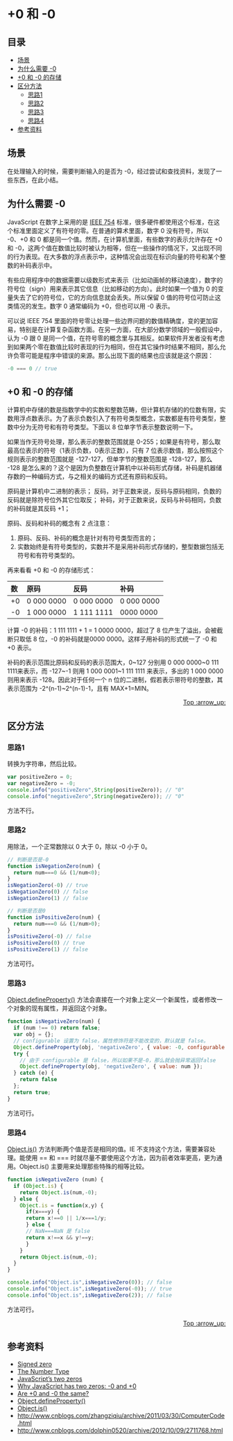 # +0 和 -0
## <a name="index"></a> 目录
- [场景](#situation)
- [为什么需要 -0](#why)
- [+0 和 -0 的存储](#store)
- [区分方法](#function)
  - [思路1](#way1)
  - [思路2](#way2)
  - [思路3](#way3)
  - [思路4](#way4)
- [参考资料](#reference)

## <a name="situation"></a> 场景
在处理输入的时候，需要判断输入的是否为 -0，经过尝试和查找资料，发现了一些东西，在此小结。

## <a name="why"></a> 为什么需要 -0
JavaScript 在数字上采用的是 [IEEE 754][url-ieee-754] 标准，很多硬件都使用这个标准，在这个标准里面定义了有符号的零。在普通的算术里面，数字 0 没有符号，所以 -0、+0 和 0 都是同一个值。然而，在计算机里面，有些数字的表示允许存在 +0 和 -0，这两个值在数值比较时被认为相等，但在一些操作的情况下，又出现不同的行为表现。在大多数的浮点表示中，这种情况会出现在标识向量的符号和某个整数的补码表示中。

有些应用程序中的数据需要以级数形式来表示（比如动画帧的移动速度），数字的符号位（sign）用来表示其它信息（比如移动的方向）。此时如果一个值为 0 的变量失去了它的符号位，它的方向信息就会丢失。所以保留 0 值的符号位可防止这类情况的发生。数字 0 通常编码为 +0，但也可以用 -0 表示。

可以说 IEEE 754 里面的符号零让处理一些边界问题的数值精确度，变的更加容易，特别是在计算复杂函数方面。在另一方面，在大部分数学领域的一般假设中，认为 -0 跟 0 是同一个值，在符号零的概念里与其相反。如果软件开发者没有考虑到如果两个零在数值比较时表现的行为相同，但在其它操作时结果不相同，那么允许负零可能是程序中错误的来源。那么出现下面的结果也应该就是这个原因：
```javascript
-0 === 0 // true
```

## <a name="store"></a> +0 和 -0 的存储
计算机中存储的数是指数学中的实数和整数范畴，但计算机存储的的位数有限，实数用浮点数表示。为了表示负数引入了有符号类型概念，实数都是有符号类型，整数中分为无符号和有符号类型。下面以 8 位单字节表示整数说明一下。

如果当作无符号处理，那么表示的整数范围就是 0-255；如果是有符号，那么取最高位表示的符号（1表示负数，0表示正数），只有 7 位表示数值，那么按照这个规则表示的整数范围就是 -127-127，但单字节的整数范围是 -128-127，那么 -128 是怎么来的？这个是因为负整数在计算机中以补码形式存储，补码是机器储存数的一种编码方式，与之相关的编码方式还有原码和反码。

原码是计算机中二进制的表示；
反码，对于正数来说，反码与原码相同，负数的反码就是除符号位外其它位取反；
补码，对于正数来说，反码与补码相同，负数的补码就是其反码 +1；

原码、反码和补码的概念有 2 点注意：
1. 原码、反码、补码的概念是针对有符号类型而言的；
2. 实数始终是有符号类型的，实数并不是采用补码形式存储的，整型数据包括无符号和有符号类型的。

再来看看 +0 和 -0 的存储形式：

数 | 原码 | 反码 | 补码 |
:------------ | :------------- | :------------- | :-------------
+0 | 0 000 0000 | 0 000 0000 | 0 000 0000
-0 | 1 000 0000 | 1 111 1111 | 0000 0000

计算 -0 的补码：1 111 1111 + 1 = 1 0000 0000，超过了 8 位产生了溢出，会被截断只取低 8 位，-0 的补码就是0000 0000。这样子用补码的形式统一了 -0 和 +0 表示。

补码的表示范围比原码和反码的表示范围大，0\~127 分别用 0 000 0000\~0 111 1111来表示，而 -127~-1 则用 1 000 0001~1 111 1111 来表示，多出的 1 000 0000 则用来表示 -128。因此对于任何一个 n 位的二进制，假若表示带符号的整数，其表示范围为 -2^(n-1)~2^(n-1)-1，且有 MAX+1=MIN。
<div align="right"><a href="#index">Top :arrow_up:</a></div>

## <a name="function"></a> 区分方法
### <a name="way1"></a> 思路1
转换为字符串，然后比较。
```javascript
var positiveZero = 0;
var negativeZero = -0;
console.info("positiveZero",String(positiveZero)); // "0"
console.info("negativeZero",String(negativeZero)); // "0"
```
方法不行。
### <a name="way2"></a> 思路2
用除法，一个正常数除以 0 大于 0，除以 -0 小于 0。
```javascript
// 判断是否是-0
function isNegationZero(num) {
  return num===0 && (1/num<0);
}
isNegationZero(-0) // true
isNegationZero(0) // false
isNegationZero(1) // false

// 判断是否是0
function isPositiveZero(num) {
  return num===0 && (1/num>0);
}
isPositiveZero(-0) // false
isPositiveZero(0) // true
isPositiveZero(1) // false
```
方法可行。

### <a name="way3"></a> 思路3
[Object.defineProperty()][url-object-defineProperty] 方法会直接在一个对象上定义一个新属性，或者修改一个对象的现有属性，并返回这个对象。
```javascript
function isNegativeZero(num) {
  if (num !== 0) return false;
  var obj = {};
  // configurable 设置为 false，属性修饰符是不能改变的，默认就是 false。
  Object.defineProperty(obj, 'negativeZero', { value: -0, configurable: false });
  try {
    // 由于 configurable 是 false，所以如果不是-0，那么就会抛异常返回false
    Object.defineProperty(obj, 'negativeZero', { value: num });
  } catch (e) {
    return false
  };
  return true;
}
```
方法可行。

### <a name="way4"></a> 思路4
[Object.is()][url-object-is] 方法判断两个值是否是相同的值。IE 不支持这个方法，需要兼容处理。能使用 == 和 === 时就尽量不要使用这个方法，因为前者效率更高，更为通用。Object.is() 主要用来处理那些特殊的相等比较。
```javascript
function isNegativeZero (num) {
  if (Object.is) {
    return Object.is(num,-0);
  } else {
    Object.is = function(x,y) {
      if(x===y) {
      return x!==0 || 1/x===1/y;
      } else {
      // NaN===NaN 是 false
      return x!==x && y!==y;
      }
    }
    return Object.is(num,-0);
  }
}

console.info("Object.is",isNegativeZero(0)); // false
console.info("Object.is",isNegativeZero(-0)); // true
console.info("Object.is",isNegativeZero(2)); // false

```
方法可行。
<div align="right"><a href="#index">Top :arrow_up:</a></div>

## <a name="reference"></a> 参考资料
- [Signed zero](https://en.wikipedia.org/wiki/Signed_zero)
- [The Number Type](https://www.ecma-international.org/ecma-262/9.0/index.html#sec-ecmascript-language-types-number-type)
- [JavaScript’s two zeros](http://2ality.com/2012/03/signedzero.html)
- [Why JavaScript has two zeros: -0 and +0](https://abdulapopoola.com/2016/12/19/why-javascript-has-two-zeros-0-and-0/)
- [Are +0 and -0 the same?](https://stackoverflow.com/questions/7223359/are-0-and-0-the-same)
- [Object.defineProperty()][url-object-defineProperty]
- [Object.is()][url-object-is]
- http://www.cnblogs.com/zhangziqiu/archive/2011/03/30/ComputerCode.html
- http://www.cnblogs.com/dolphin0520/archive/2012/10/09/2711768.html


[url-ieee-754]:https://en.wikipedia.org/wiki/IEEE_754
[url-object-defineProperty]:https://developer.mozilla.org/en-US/docs/Web/JavaScript/Reference/Global_Objects/Object/defineProperty
[url-object-is]:https://developer.mozilla.org/en-US/docs/Web/JavaScript/Reference/Global_Objects/Object/is

